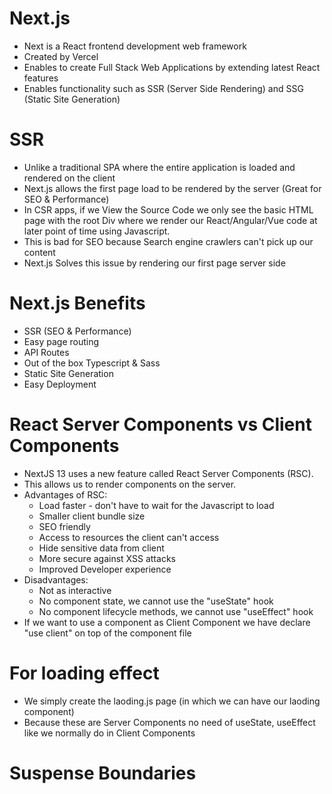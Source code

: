 # Next.js

- Next is a React frontend development web framework
- Created by Vercel
- Enables to create Full Stack Web Applications by extending latest React features
- Enables functionality such as SSR (Server Side Rendering) and SSG (Static Site Generation)

# SSR

- Unlike a traditional SPA where the entire application is loaded and rendered on the client
- Next.js allows the first page load to be rendered by the server (Great for SEO & Performance)
- In CSR apps, if we View the Source Code we only see the basic HTML page with the root Div where we render our React/Angular/Vue code at later point of time using Javascript.
- This is bad for SEO because Search engine crawlers can't pick up our content
- Next.js Solves this issue by rendering our first page server side

# Next.js Benefits

- SSR (SEO & Performance)
- Easy page routing
- API Routes
- Out of the box Typescript & Sass
- Static Site Generation
- Easy Deployment

# React Server Components vs Client Components

- NextJS 13 uses a new feature called React Server Components (RSC).
- This allows us to render components on the server.
- Advantages of RSC:
  - Load faster - don't have to wait for the Javascript to load
  - Smaller client bundle size
  - SEO friendly
  - Access to resources the client can't access
  - Hide sensitive data from client
  - More secure against XSS attacks
  - Improved Developer experience
- Disadvantages:
  - Not as interactive
  - No component state, we cannot use the "useState" hook
  - No component lifecycle methods, we cannot use "useEffect" hook
- If we want to use a component as Client Component we have declare "use client" on top of the component file

# For loading effect

- We simply create the laoding.js page (in which we can have our laoding component)
- Because these are Server Components no need of useState, useEffect like we normally do in Client Components

# Suspense Boundaries
